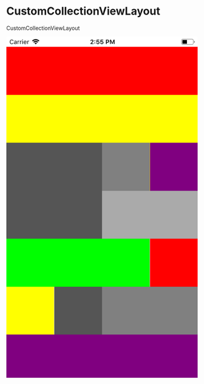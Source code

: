 # CustomCollectionViewLayout
CustomCollectionViewLayout

![Screenshot](https://github.com/osmansoylemez/CustomCollectionViewLayout/blob/master/ss.png)
